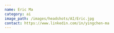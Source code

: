 ```yaml
---
name: Eric Ma
category: ai
image_path: /images/headshots/AI/Eric.jpg
contact: https://www.linkedin.com/in/yingchen-ma
---
```

